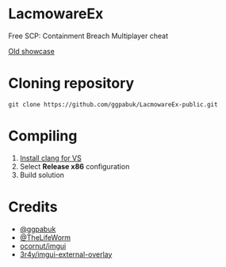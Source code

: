 # LacmowareEx
Free SCP: Containment Breach Multiplayer cheat

[Old showcase](https://youtu.be/MJOSJkd0jGo)

# Cloning repository
```
git clone https://github.com/ggpabuk/LacmowareEx-public.git
```

# Compiling
1. [Install clang for VS](https://docs.microsoft.com/en-us/cpp/build/clang-support-msbuild)
1. Select **Release x86** configuration
1. Build solution

# Credits
+ [@ggpabuk](https://github.com/ggpabuk/)
+ [@TheLifeWorm](https://github.com/TheLifeWorm/)
+ [ocornut/imgui](https://github.com/ocornut/imgui)
+ [3r4y/imgui-external-overlay](https://github.com/3r4y/imgui-external-overlay)

